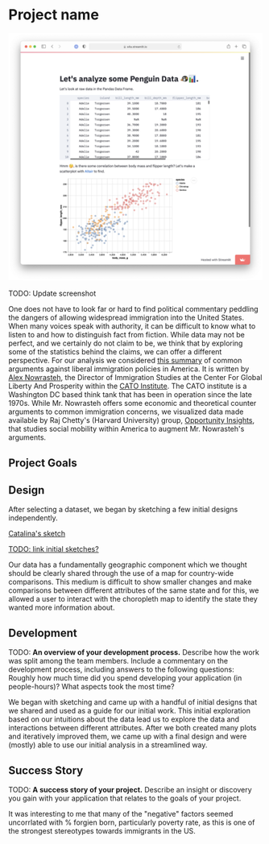 # Project name

![A screenshot of your application. Could be a GIF.](screenshot.png)

TODO: Update screenshot

One does not have to look far or hard to find political commentary peddling the dangers of allowing widespread
immigration into the United States. When many voices speak with authority, it can be difficult to know what to listen
to and how to distinguish fact from fiction. While data may not be perfect, and we certainly do not claim to be, we
think that by exploring some of the statistics behind the claims, we can offer a different perspective. For our
analysis we considered 
[this summary](https://www.cato.org/blog/14-most-common-arguments-against-immigration-why-theyre-wrong) of common
arguments against liberal immigration policies in America. It is written by
[Alex Nowrasteh](https://www.cato.org/people/alex-nowrasteh), the Director of Immigration Studies at the Center For
Global Liberty And Prosperity within the [CATO Institute](https://www.cato.org). The CATO institute is a Washington DC
based think tank that has been in operation since the late 1970s.  While Mr. Nowrasteh offers some economic and
theoretical counter arguments to common immigration concerns, we visualized data made available by Raj Chetty's
(Harvard University) group, [Opportunity Insights](https://opportunityinsights.org), that studies social mobility
within America to augment Mr. Nowrasteh's arguments.

## Project Goals



## Design

After selecting a dataset, we began by sketching a few initial designs independently.

[Catalina's sketch](catalina-sketch.png)

[TODO: link initial sketches?](link_placeholder)

Our data has a fundamentally geographic component which we thought should be clearly shared through the use of a map for
country-wide comparisons. This medium is difficult to show smaller changes and make comparisons between different
attributes of the same state and for this, we allowed a user to interact with the choropleth map to identify the state they
wanted more information about.

## Development

TODO: **An overview of your development process.** Describe how the work was split among the team members. Include a commentary on the development process, including answers to the following questions: Roughly how much time did you spend developing your application (in people-hours)? What aspects took the most time?

We began with sketching and came up with a handful of initial designs that we shared and used as a guide for our initial
work.  This initial exploration based on our intuitions about the data lead us to explore the data and interactions
between different attributes. After we both created many plots and iteratively improved them, we came up with a final design
and were (mostly) able to use our initial analysis in a streamlined way.

## Success Story

TODO:  **A success story of your project.** Describe an insight or discovery you gain with your application that relates to the goals of your project.

It was interesting to me that many of the "negative" factors seemed uncorrlated with % forgien born, particularly poverty rate, as this is one of the strongest stereotypes towards immigrants in the US.
